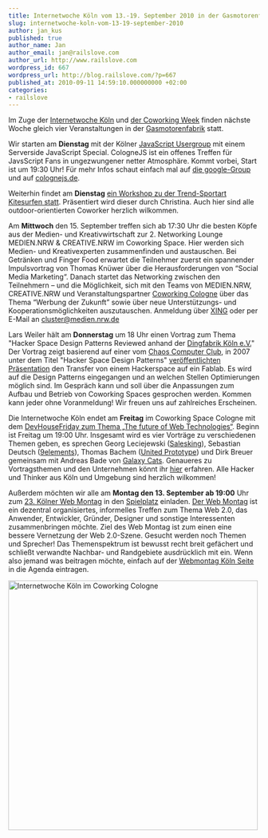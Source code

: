 ```yaml
---
title: Internetwoche Köln vom 13.-19. September 2010 in der Gasmotorenfabrik
slug: internetwoche-koln-vom-13-19-september-2010
author: jan_kus
published: true
author_name: Jan
author_email: jan@railslove.com
author_url: http://www.railslove.com
wordpress_id: 667
wordpress_url: http://blog.railslove.com/?p=667
published_at: 2010-09-11 14:59:10.000000000 +02:00
categories:
- railslove
---
```

Im Zuge der <a href="http://iwcgn.koeln.de/">Internetwoche Köln</a> und <a href="http://www.coworkingweek.de/">der Coworking Week</a> finden nächste Woche gleich vier Veranstaltungen in der <a href="http://coworkingcologne.de">Gasmotorenfabrik</a> statt. 

Wir starten am <strong>Dienstag</strong> mit der Kölner <a href="http://colognejs.de/">JavaScript Usergroup</a> mit einem Serverside JavaScript Special. CologneJS ist ein offenes Treffen für JavsScript Fans in ungezwungener netter Atmosphäre. Kommt vorbei, Start ist um 19:30 Uhr! Für mehr Infos schaut einfach mal auf <a href="http://groups.google.com/group/cgnjs">die google-Group</a> und auf <a href="http://colognejs.de/">colognejs.de</a>.

Weiterhin findet am <strong>Dienstag</strong> <a href="http://coworkingcologne.posterous.com/cowoco-goes-kiteboarding-wer-hat-angst-vorm-f">ein Workshop zu der Trend-Sportart Kitesurfen statt</a>. Präsentiert wird dieser durch Christina. Auch hier sind alle outdoor-orientierten Coworker herzlich wilkommen.

Am <strong>Mittwoch</strong> den  15. September treffen sich  ab 17:30 Uhr die besten Köpfe aus der Medien- und Kreativwirtschaft zur 2. Networking Lounge MEDIEN.NRW & CREATIVE.NRW im Coworking Space.  Hier werden sich Medien- und Kreativexperten zusammenfinden und austauschen.
Bei Getränken und Finger Food erwartet die Teilnehmer zuerst ein spannender Impulsvortrag von Thomas Knüwer über die Herausforderungen von “Social Media Marketing“. Danach startet das Networking zwischen den Teilnehmern – und die Möglichkeit, sich mit den Teams von MEDIEN.NRW, CREATIVE.NRW und Veranstaltungspartner <a href="http://coworkingcologne.de">Coworking Cologne</a> über das Thema “Werbung der Zukunft” sowie über neue Unterstützungs- und Kooperationsmöglichkeiten auszutauschen. 
Anmeldung über <a href="https://www.xing.com/events/2-networking-lounge-medien-nrw-creative-nrw-558267/description">XING</a> oder per E-Mail an cluster@medien.nrw.de

Lars Weiler hält am <strong>Donnerstag</strong> um 18 Uhr einen Vortrag zum Thema "Hacker Space Design Patterns Reviewed anhand der <a href="http://dingfabrik.de/">Dingfabrik Köln e.V.</a>"  Der Vortrag zeigt basierend auf einer vom <a href="http://ccc.de/">Chaos Computer Club</a>, in 2007  unter dem Titel "Hacker Space Design Patterns" <a href="http://events.ccc.de/congress/2007/Fahrplan/attachments/1003_Building%20a%20Hacker%20Space.pdf">veröffentlichten Präsentation</a> den Transfer von einem Hackerspace auf ein Fablab. Es wird auf die Design Patterns eingegangen und an welchen Stellen Optimierungen möglich sind. Im Gespräch kann und soll über die Anpassungen zum Aufbau und Betrieb von Coworking Spaces gesprochen werden.
Kommen kann jeder ohne Voranmeldung! Wir freuen uns auf zahlreiches Erscheinen.

Die Internetwoche Köln endet am <strong>Freitag</strong> im Coworking Space Cologne mit dem <a href="http://www.popula.de/veranstaltung/484757_devhousefriday-coworking-cologne-gasmotorenfabrik-koeln">DevHouseFriday zum Thema „The future of Web Technologies“</a>. Beginn ist Freitag um 19:00 Uhr. Insgesamt wird es vier Vorträge zu verschiedenen Themen geben, es sprechen Georg Leciejewski (<a href="http://salesking.eu">Salesking</a>), Sebastian Deutsch (<a href="9elements.com/">9elements</a>), Thomas Bachem (<a href="http://unitedprototype.com/">United Prototype</a>) und Dirk Breuer gemeinsam mit Andreas Bade von <a href="http://galaxycats.com/">Galaxy Cats</a>.
Genaueres zu Vortragsthemen und den Unternehmen könnt ihr <a href="http://www.popula.de/veranstaltung/484757_devhousefriday-coworking-cologne-gasmotorenfabrik-koeln">hier</a> erfahren.
Alle Hacker und Thinker aus Köln und Umgebung sind herzlich wilkommen!

Außerdem möchten wir alle am <strong>Montag den 13. September ab 19:00</strong> Uhr zum <a href="http://webmontag.de/location/koeln/2010-09-13">23. Kölner Web Montag</a> in den <a href="http://www.spielplatz-lokal.de/">Spielplatz</a> einladen.  <a href="http://webmontag.de/">Der Web Montag</a> ist ein dezentral organisiertes, informelles Treffen zum Thema Web 2.0, das Anwender, Entwickler, Gründer, Designer und sonstige Interessenten zusammenbringen möchte. Ziel des Web Montag ist zum einen eine bessere Vernetzung der Web 2.0-Szene. Gesucht werden noch Themen und Sprecher! Das Themenspektrum ist bewusst recht breit gefächert und schließt verwandte Nachbar- und Randgebiete ausdrücklich mit ein. Wenn also jemand was beitragen möchte, einfach auf der <a href="http://webmontag.de/location/koeln/2010-09-13">Webmontag Köln Seite</a> in die Agenda eintragen. 

<a href="http://www.ipernity.com/doc/koos/8982916"><img src="http://u1.ipernity.com/16/29/16/8982916.7d3ba706.500.jpg" width="500" height="500" alt="Internetwoche Köln im Coworking Cologne" border="0"/></a>


